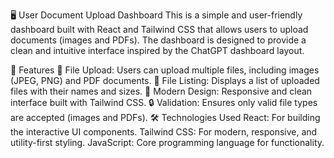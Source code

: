 🖥️ User Document Upload Dashboard
This is a simple and user-friendly dashboard built with React and Tailwind CSS that allows users to upload documents (images and PDFs). The dashboard is designed to provide a clean and intuitive interface inspired by the ChatGPT dashboard layout.

🚀 Features
📂 File Upload: Users can upload multiple files, including images (JPEG, PNG) and PDF documents.
📜 File Listing: Displays a list of uploaded files with their names and sizes.
🎨 Modern Design: Responsive and clean interface built with Tailwind CSS.
🔒 Validation: Ensures only valid file types are accepted (images and PDFs).
🛠️ Technologies Used
React: For building the interactive UI components.
Tailwind CSS: For modern, responsive, and utility-first styling.
JavaScript: Core programming language for functionality.
